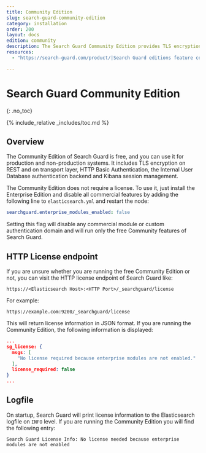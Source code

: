 ```yaml
---
title: Community Edition
slug: search-guard-community-edition
category: installation
order: 200
layout: docs
edition: community
description: The Search Guard Community Edition provides TLS encryption and index-level permissions on REST and transport for free.
resources:
  - "https://search-guard.com/product/|Search Guard editions feature comparison (website)"

---
```

<!---
Copyright 2017 floragunn GmbH
-->
# Search Guard Community Edition
{: .no_toc}

{% include_relative _includes/toc.md %}

## Overview 

The Community Edition of Search Guard is free, and you can use it for production and non-production systems. It includes TLS encryption on REST and on transport layer, HTTP Basic Authentication, the Internal User Database authentication backend and Kibana session management.

The Community Edition does not require a license. To use it, just install the Enterprise Edition and disable all commercial features by adding the following line to `elasticsearch.yml` and restart the node:

```yaml
searchguard.enterprise_modules_enabled: false
```

Setting this flag will disable any commercial module or custom authentication domain and will run only the free Community features of Search Guard.

## HTTP License endpoint

If you are unsure whether you are running the free Community Edition or not, you can visit the HTTP license endpoint of Search Guard like:

```
https://<Elasticsearch Host>:<HTTP Port>/_searchguard/license
```

For example:

```
https://example.com:9200/_searchguard/license
```

This will return license information in JSON format. If you are running the Community Edition, the following information is displayed:

```JSON
...
sg_license: {
  msgs: [
    "No license required because enterprise modules are not enabled."
  ],
  license_required: false
}
...
```

## Logfile

On startup, Search Guard will print license information to the Elasticsearch logfile on `INFO` level. If you are running the Community Edition you will find the following entry:

```
Search Guard License Info: No license needed because enterprise modules are not enabled
```